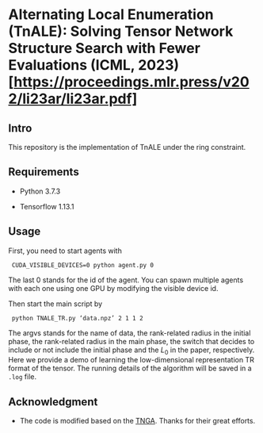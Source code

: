 Alternating Local Enumeration (TnALE):
Solving Tensor Network Structure Search with Fewer Evaluations (ICML, 2023) [https://proceedings.mlr.press/v202/li23ar/li23ar.pdf]
===================================

Intro
-------------------------------
This repository is the implementation of TnALE under the ring constraint.



Requirements
----------------------
 * Python 3.7.3<br/>
 
 * Tensorflow 1.13.1
 
Usage
---------------------
First, you need to start agents with

     CUDA_VISIBLE_DEVICES=0 python agent.py 0
     
The last 0 stands for the id of the agent. You can spawn multiple agents with each one using one GPU by modifying the visible device id. <br/>

Then start the main script by

     python TNALE_TR.py ‘data.npz’ 2 1 1 2
     
The argvs stands for the name of data, the rank-related radius in the initial phase, the rank-related radius in the main phase, the switch that decides to include or not include the initial phase and the $L_{0}$ in the paper, respectively. Here we provide a demo of learning the low-dimensional representation TR format of the tensor. The running details of the algorithm will be saved in a `.log` file.

Acknowledgment
-------------------------
 * The code is modified based on the [TNGA](https://github.com/minogame/icml2020-TNGA). Thanks for their great efforts.
